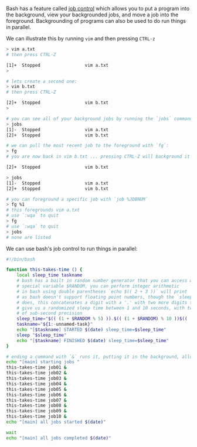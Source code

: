 Bash has a feature called [job control](https://www.gnu.org/software/bash/manual/html_node/Job-Control-Basics.html) which allows you to put a program into the background, view your backgrounded jobs, and move a job into the foreground.  Backgrounding of programs can also be used to do run things in parallel.

We can illustrate this by running `vim` and then pressing `CTRL-z`

```bash
> vim a.txt
# then press CTRL-Z

[1]+  Stopped                 vim a.txt
>

# lets create a second one:
> vim b.txt
# then press CTRL-Z

[2]+  Stopped                 vim b.txt
>

# you can see all of your background jobs by running the `jobs` command
> jobs
[1]-  Stopped                 vim a.txt
[2]+  Stopped                 vim b.txt

# we can pull the most recent job to the foreground with `fg`:
> fg
# you are now back in vim b.txt ... pressing CTRL-Z will background it again

[2]+  Stopped                 vim b.txt

> jobs
[1]-  Stopped                 vim a.txt
[2]+  Stopped                 vim b.txt

# you can foreground a specific job with `job %JOBNUM`
> fg %1
# this foregrounds vim a.txt
# use `:wqa` to quit
> fg
# use `:wqa` to quit
> jobs
# none are listed
```

We can use bash's job control to run things in parallel:

```bash
#!/bin/bash

function this-takes-time () {
    local sleep_time taskname
    # bash has a built in random number generator that you can access with the
    # special variable $RANDOM, you can perform integer arithmetic
    # in bash using double parentheses `echo $(( 2 + 3 ))` will print '5'
    # as bash doesn't support floating point numbers, though the `sleep` command
    # does, this concatenates a digit with a '.' with two more digits to
    # give us a randomized sleep time between 1 and 10 seconds, with two digits
    # of sub-second precision
    sleep_time="$(( (1 + $RANDOM % 5) )).$(( (1 + $RANDOM) % 10 ))$(( (1 + $RANDOM) % 10 ))"
    taskname="${1:-unnamed-task}"
    echo "[$taskname] STARTED $(date) sleep_time=$sleep_time"
    sleep "$sleep_time"
    echo "[$taskname] FINISHED $(date) sleep_time=$sleep_time"
}

# ending a command with `&` runs it, putting it in the background, allowing the script to continue:
echo "[main] starting jobs "
this-takes-time job01 &
this-takes-time job02 &
this-takes-time job03 &
this-takes-time job04 &
this-takes-time job05 &
this-takes-time job06 &
this-takes-time job07 &
this-takes-time job08 &
this-takes-time job09 &
this-takes-time job10 &
echo "[main] all jobs started $(date)"

wait
echo "[main] all jobs completed $(date)"
```
